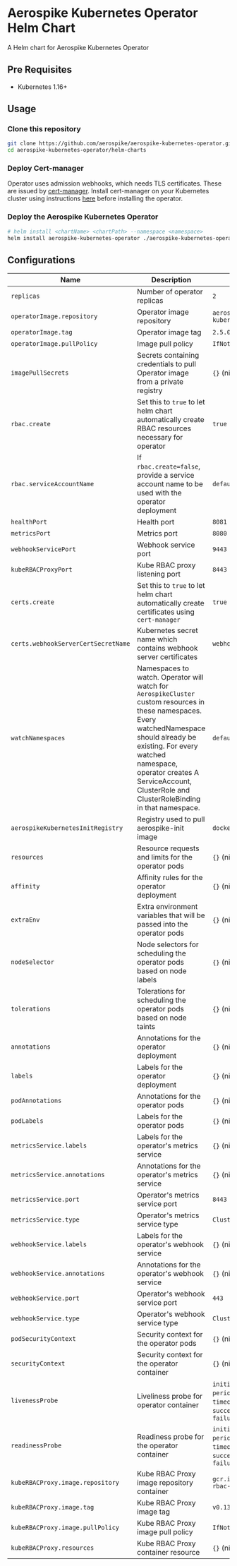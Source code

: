 # Aerospike Kubernetes Operator Helm Chart

A Helm chart for Aerospike Kubernetes Operator

## Pre Requisites

- Kubernetes 1.16+

## Usage

<!-- ### Add Aerospike Helm Repository

```sh
helm repo add aerospike https://aerospike.github.io/aerospike-kubernetes-operator
``` -->

### Clone this repository

```sh
git clone https://github.com/aerospike/aerospike-kubernetes-operator.git
cd aerospike-kubernetes-operator/helm-charts
```

### Deploy Cert-manager
Operator uses admission webhooks, which needs TLS certificates. These are issued by [cert-manager](https://cert-manager.io/docs/). Install cert-manager on your Kubernetes cluster using instructions [here](https://cert-manager.io/docs/installation/kubernetes/) before installing the operator.

### Deploy the Aerospike Kubernetes Operator

```sh
# helm install <chartName> <chartPath> --namespace <namespace>
helm install aerospike-kubernetes-operator ./aerospike-kubernetes-operator --set replicas=3
```

## Configurations

| Name       | Description | Default                                                                                                           |
| ---------- | ----------- |-------------------------------------------------------------------------------------------------------------------|
| `replicas` | Number of operator replicas | `2`                                                                                                               |
| `operatorImage.repository` | Operator image repository | `aerospike/aerospike-kubernetes-operator`                                                                         |
| `operatorImage.tag` | Operator image tag | `2.5.0`                                                                                                           |
| `operatorImage.pullPolicy` | Image pull policy | `IfNotPresent`                                                                                                    |
| `imagePullSecrets` | Secrets containing credentials to pull Operator image from a private registry | `{}` (nil)                                                                                                        |
| `rbac.create` | Set this to `true` to let helm chart automatically create RBAC resources necessary for operator | `true`                                                                                                            |
| `rbac.serviceAccountName` | If `rbac.create=false`, provide a service account name to be used with the operator deployment | `default`                                                                                                         |
| `healthPort` | Health port | `8081`                                                                                                            |
| `metricsPort` | Metrics port | `8080`                                                                                                            |
| `webhookServicePort` | Webhook service port | `9443`                                                                                                            |
| `kubeRBACProxyPort` | Kube RBAC proxy listening port | `8443`                                                                                                            |
| `certs.create` | Set this to `true` to let helm chart automatically create certificates using `cert-manager` | `true`                                                                                                            |
| `certs.webhookServerCertSecretName` | Kubernetes secret name which contains webhook server certificates | `webhook-server-cert`                                                                                             |
| `watchNamespaces` | Namespaces to watch. Operator will watch for `AerospikeCluster` custom resources in these namespaces. Every watchedNamespace should already be existing. For every watched namespace, operator creates A ServiceAccount, ClusterRole and ClusterRoleBinding in that namespace. | `default`                                                                                                         |
| `aerospikeKubernetesInitRegistry` | Registry used to pull aerospike-init image | `docker.io`                                                                                                       |
| `resources` | Resource requests and limits for the operator pods | `{}` (nil)                                                                                                        |
| `affinity` | Affinity rules for the operator deployment | `{}` (nil)                                                                                                        |
| `extraEnv` | Extra environment variables that will be passed into the operator pods | `{}` (nil)                                                                                                        |
| `nodeSelector` | Node selectors for scheduling the operator pods based on node labels | `{}` (nil)                                                                                                        |
| `tolerations` | Tolerations for scheduling the operator pods based on node taints | `{}` (nil)                                                                                                        |
| `annotations` | Annotations for the operator deployment | `{}` (nil)                                                                                                        |
| `labels` | Labels for the operator deployment | `{}` (nil)                                                                                                        |
| `podAnnotations` | Annotations for the operator pods | `{}` (nil)                                                                                                        |
| `podLabels` | Labels for the operator pods | `{}` (nil)                                                                                                        |
| `metricsService.labels` | Labels for the operator's metrics service | `{}` (nil)                                                                                                        |
| `metricsService.annotations` | Annotations for the operator's metrics service | `{}` (nil)                                                                                                        |
| `metricsService.port` | Operator's metrics service port | `8443`                                                                                                            |
| `metricsService.type` | Operator's metrics service type | `ClusterIP`                                                                                                       |
| `webhookService.labels` | Labels for the operator's webhook service | `{}` (nil)                                                                                                        |
| `webhookService.annotations` | Annotations for the operator's webhook service | `{}` (nil)                                                                                                        |
| `webhookService.port` | Operator's webhook service port | `443`                                                                                                             |
| `webhookService.type` | Operator's webhook service type | `ClusterIP`                                                                                                       |
| `podSecurityContext` | Security context for the operator pods | `{}` (nil)                                                                                                        |
| `securityContext` | Security context for the operator container | `{}` (nil)                                                                                                        |
| `livenessProbe` | Liveliness probe for operator container | `initialDelaySeconds: 15`, `periodSeconds: 20`, `timeoutSeconds: 1`, `successThreshold: 1`, `failureThreshold: 3` |
| `readinessProbe` | Readiness probe for the operator container | `initialDelaySeconds: 5`, `periodSeconds: 10`, `timeoutSeconds: 1`, `successThreshold: 1`, `failureThreshold: 3`  |
| `kubeRBACProxy.image.repository` | Kube RBAC Proxy image repository container | `gcr.io/kubebuilder/kube-rbac-proxy`                                                                              |
| `kubeRBACProxy.image.tag` | Kube RBAC Proxy image tag | `v0.13.1`                                                                                                         |
| `kubeRBACProxy.image.pullPolicy` | Kube RBAC Proxy image pull policy | `IfNotPresent`                                                                                                    |
| `kubeRBACProxy.resources` | Kube RBAC Proxy container resource | `{}` (nil)                                                                                                        |
<!-- ## Next Steps

Deploy [Aerospike Cluster](https://artifacthub.io/packages/helm/aerospike/aerospike-cluster) -->
